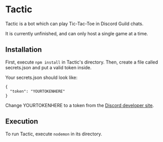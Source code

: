 # Tactic

Tactic is a bot which can play Tic-Tac-Toe in Discord Guild chats.

It is currently unfinished, and can only host a single game at a time.

## Installation
First, execute ```npm install``` in Tactic's directory. Then, create a file called secrets.json and put a valid token inside.

Your secrets.json should look like:
```
{
  "token": "YOURTOKENHERE"
}
```
Change YOURTOKENHERE to a token from the [Discord developer site](https://discordapp.com/developers).

## Execution
To run Tactic, execute ```nodemon``` in its directory.
